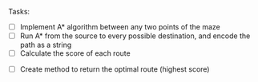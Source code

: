 Tasks:
- [ ] Implement A* algorithm between any two points of the maze
- [ ] Run A* from the source to every possible destination, and encode the path as a string
- [ ] Calculate the score of each route
* [ ] Create method to return the optimal route (highest score)
